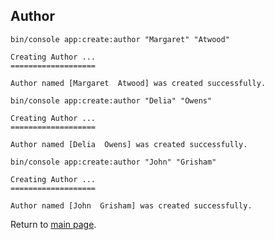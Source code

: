 Author
------

```
bin/console app:create:author "Margaret" "Atwood"

Creating Author ...
===================

Author named [Margaret  Atwood] was created successfully.
```

```
bin/console app:create:author "Delia" "Owens"

Creating Author ...
===================

Author named [Delia  Owens] was created successfully.
```

```
bin/console app:create:author "John" "Grisham"

Creating Author ...
===================

Author named [John  Grisham] was created successfully.
```

Return to [main page](../../../README.md).
